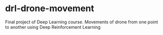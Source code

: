 # drl-drone-movement
Final project of Deep Learning course. Movements of drone from one point to another using Deep Reinforcement Learning
